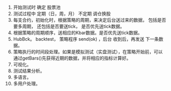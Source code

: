 ### 
1. 开始测试时 确定 股票池
2. 测试过程中 定期（日，周，月） 不定期 调仓换股 
3. 每支合约，初始化时，根据策略的周期，来决定后台送过来的数据， 包括是否要多周期， 还包括是否要送tick， 是否优先送tick数据。
4. 根据策略的周期顺序，送相应的Kbar数据。是否优先送tick数据。
5. HubBck。 backtest， 策略程序 send(ok)  ，后台 收到后，再发送 下一条数据。
6. 策略执行的时间段处理。如果是模拟测试（实盘测试），在策略开始前，可以通过getBars()先获得近期的数据，并将相应的指标计算好。
7. 可视化。
8. 测试结果分析。
9. 多语言。
10. 多用户处理。

